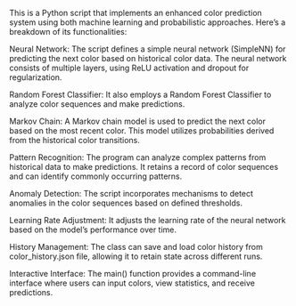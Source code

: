 This is a Python script that implements an enhanced color prediction system using both machine learning and probabilistic approaches. Here’s a breakdown of its functionalities:

Neural Network: The script defines a simple neural network (SimpleNN) for predicting the next color based on historical color data. The neural network consists of multiple layers, using ReLU activation and dropout for regularization.

Random Forest Classifier: It also employs a Random Forest Classifier to analyze color sequences and make predictions.

Markov Chain: A Markov chain model is used to predict the next color based on the most recent color. This model utilizes probabilities derived from the historical color transitions.

Pattern Recognition: The program can analyze complex patterns from historical data to make predictions. It retains a record of color sequences and can identify commonly occurring patterns.

Anomaly Detection: The script incorporates mechanisms to detect anomalies in the color sequences based on defined thresholds.

Learning Rate Adjustment: It adjusts the learning rate of the neural network based on the model’s performance over time.

History Management: The class can save and load color history from color_history.json file, allowing it to retain state across different runs.

Interactive Interface: The main() function provides a command-line interface where users can input colors, view statistics, and receive predictions.
